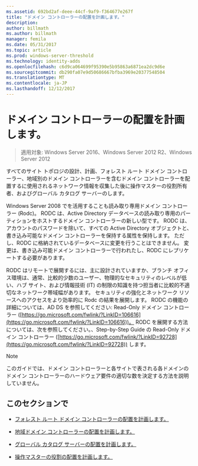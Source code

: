 ```yaml
---
ms.assetid: 692bd2af-deee-44cf-9af9-f364677e267f
title: "ドメイン コントローラーの配置を計画します。"
description: 
author: billmath
ms.author: billmath
manager: femila
ms.date: 05/31/2017
ms.topic: article
ms.prod: windows-server-threshold
ms.technology: identity-adds
ms.openlocfilehash: c6d9ca064699f95390e5b95863a6871ea2dc9d6e
ms.sourcegitcommit: db290fa07e9d50686667bfba3969e20377548504
ms.translationtype: MT
ms.contentlocale: ja-JP
ms.lasthandoff: 12/12/2017
---
```

# <a name="planning-domain-controller-placement"></a>ドメイン コントローラーの配置を計画します。

>適用対象: Windows Server 2016、Windows Server 2012 R2、Windows Server 2012

すべてのサイト トポロジの設計、計画、フォレスト ルート ドメイン コントローラー、地域別のドメイン コントローラーを含むドメイン コントローラーを配置するに使用されるネットワーク情報を収集した後に操作マスターの役割所有者、およびグローバル カタログ サーバーのします。  
  
Windows Server 2008 でを活用することも読み取り専用ドメイン コントローラー (Rodc)。 RODC は、Active Directory データベースの読み取り専用のパーティションをホストするドメイン コントローラーの新しい型です。 RODC は、アカウントのパスワードを除いて、すべての Active Directory オブジェクトと、書き込み可能なドメイン コントローラーを保持する属性を保持します。 ただし、RODC に格納されているデータベースに変更を行うことはできません。 変更は、書き込み可能ドメイン コントローラーで行われたし、RODC にレプリケートする必要があります。  
  
RODC はリモートで展開するには、主に設計されていますか、ブランチ オフィス環境は、通常、比較的少数のユーザー、物理的なセキュリティのレベルが低い、ハブ サイト、および情報技術 (IT) の制限の知識を持つ担当者に比較的不適切なネットワーク帯域幅があります。 セキュリティの強化とネットワーク リソースへのアクセスをより効率的に Rodc の結果を展開します。 RODC の機能の詳細については、AD DS を参照してください: Read-Only ドメイン コントローラー ([https://go.microsoft.com/fwlink/?LinkID=106616](https://go.microsoft.com/fwlink/?LinkID=106616))。 RODC を展開する方法については、次を参照してください。、Step-by-Step Guide の Read-Only ドメイン コントローラー ([https://go.microsoft.com/fwlink/?LinkID=92728](https://go.microsoft.com/fwlink/?LinkID=92728)) します。  
  
> [!NOTE]  
> このガイドでは、ドメイン コントローラーと各サイトで表される各ドメインのドメイン コントローラーのハードウェア要件の適切な数を決定する方法を説明していません。  
  
## <a name="in-this-section"></a>このセクションで  
  
-   [フォレスト ルート ドメイン コントローラーの配置を計画します。](../../ad-ds/plan/Planning-Forest-Root-Domain-Controller-Placement.md)  
  
-   [地域ドメイン コントローラーの配置を計画します。](../../ad-ds/plan/Planning-Regional-Domain-Controller-Placement.md)  
  
-   [グローバル カタログ サーバーの配置を計画します。](../../ad-ds/plan/Planning-Global-Catalog-Server-Placement.md)  
  
-   [操作マスターの役割の配置を計画します。](../../ad-ds/plan/Planning-Operations-Master-Role-Placement.md)  
  


